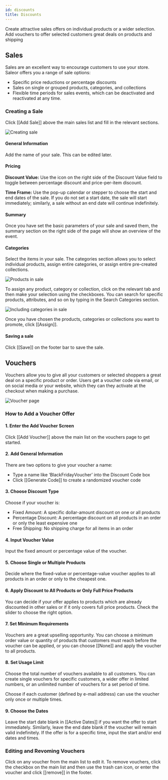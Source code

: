 ```yaml
---
id: discounts
title: Discounts
---
```


Create attractive sales offers on individual products or a wider selection. Add vouchers to offer selected customers great deals on products and shipping


## Sales

Sales are an excellent way to encourage customers to use your store. Saleor offers you a range of sale options:

- Specific price reductions or percentage discounts
- Sales on single or grouped products, categories, and collections
- Flexible time periods for sales events, which can be deactivated and reactivated at any time.


### Creating a Sale

Click [[Add Sale]] above the main sales list and fill in the relevant sections.

![Creating sale](assets/dashboard-discounts/1.png)


#### General Information

Add the name of your sale. This can be edited later.


#### Pricing

**Discount Value:** Use the icon on the right side of the Discount Value field to toggle between percentage discount and price-per-item discount.

**Time Frame:** Use the pop-up calendar or stepper to choose the start and end dates of the sale. If you do not set a start date, the sale will start immediately; similarly, a sale without an end date will continue indefinitely.


#### Summary

Once you have set the basic parameters of your sale and saved them, the summary section on the right side of the page will show an overview of the event.


#### Categories

Select the items in your sale. The categories section allows you to select individual products, assign entire categories, or assign entire pre-created collections.   

![Products in sale](assets/dashboard-discounts/2.png)

To assign any product, category or collection, click on the relevant tab and then make your selection using the checkboxes. You can search for specific products, attributes, and so on by typing in the Search Categories section.

![Including categories in sale](assets/dashboard-discounts/3.png)

Once you have chosen the products, categories or collections you want to promote, click [[Assign]].


#### Saving a sale

Click [[Save]] on the footer bar to save the sale.

## Vouchers

Vouchers allow you to give all your customers or selected shoppers a great deal on a specific product or order. Users get a voucher code via email, or on social media or your website, which they can they activate at the checkout when making a purchase.

![Voucher page](assets/dashboard-discounts/Vouchers.jpg)


### How to Add a Voucher Offer

#### 1. Enter the Add Voucher Screen

Click [[Add&nbsp;Voucher]] above the main list on the vouchers page to get started.

#### 2. Add General Information

There are two options to give your voucher a name:

- Type a name like ‘BlackFridayVoucher’ into the Discount Code box
- Click [[Generate&nbsp;Code]] to create a randomized voucher code 

#### 3. Choose Discount Type

Choose if your voucher is:

- Fixed Amount: A specific dollar-amount discount on one or all products
- Percentage Discount: A percentage discount on all products in an order or only the least expensive one
- Free Shipping: No shipping charge for all items in an order

#### 4. Input Voucher Value

Input the fixed amount or percentage value of the voucher.

#### 5. Choose Single or Multiple Products

Decide where the fixed-value or percentage-value voucher applies to all products in an order or only to the cheapest one.

#### 6. Apply Discount to All Products or Only Full Price Products

You can decide if your offer applies to products which are already discounted in other sales or if it only covers full price products. Check the slider to choose the right option. 

#### 7. Set Minimum Requirements

Vouchers are a great upselling opportunity. You can choose a minimum order value or quantity of products that customers must reach before the voucher can be applied, or you can choose [[None]] and apply the voucher to all products.

#### 8. Set Usage Limit

Choose the total number of vouchers available to all customers. You can create single vouchers for specific customers, a wider offer in limited numbers, or an unlimited number of vouchers for a set period of time.

Choose if each customer (defined by e-mail address) can use the voucher only once or multiple times.

#### 9. Choose the Dates

Leave the start date blank in [[Active&nbsp;Dates]] if you want the offer to start immediately. Similarly, leave the end date blank if the voucher will remain valid indefinitely. If the offer is for a specific time, input the start and/or end dates and times.


### Editing and Revoming Vouchers

Click on any voucher from the main list to edit it. To remove vouchers, click the checkbox on the main list and then use the trash can icon, or enter the voucher and click [[remove]] in the footer.
